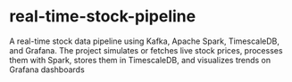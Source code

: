 # real-time-stock-pipeline
A real-time stock data pipeline using Kafka, Apache Spark, TimescaleDB, and Grafana. The project simulates or fetches live stock prices, processes them with Spark, stores them in TimescaleDB, and visualizes trends on Grafana dashboards
